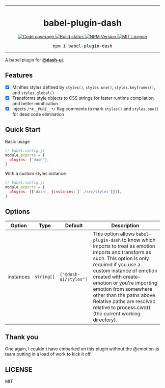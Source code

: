 <hr>
<div align="center">
  <h1 align="center">
    babel-plugin-dash
  </h1>
</div>

<p align="center">
  <a aria-label="Code coverage report" href="https://codecov.io/gh/dash-ui/babel-plugin-dash">
    <img alt="Code coverage" src="https://img.shields.io/codecov/c/gh/dash-ui/babel-plugin-dash?style=for-the-badge&labelColor=24292e">
  </a>
  <a aria-label="Build status" href="https://travis-ci.com/dash-ui/babel-plugin-dash">
    <img alt="Build status" src="https://img.shields.io/travis/com/dash-ui/babel-plugin-dash?style=for-the-badge&labelColor=24292e">
  </a>
  <a aria-label="NPM version" href="https://www.npmjs.com/package/babel-plugin-dash">
    <img alt="NPM Version" src="https://img.shields.io/npm/v/babel-plugin-dash?style=for-the-badge&labelColor=24292e">
  </a>
  <a aria-label="License" href="https://jaredlunde.mit-license.org/">
    <img alt="MIT License" src="https://img.shields.io/npm/l/@dash-ui/babel-plugin-dash?style=for-the-badge&labelColor=24292e">
  </a>
</p>

<pre align="center">npm i babel-plugin-dash</pre>
<hr>

A babel plugin for [**@dash-ui**](https://github.com/dash-ui).

## Features

- [x] Minifies styles defined by `styles()`, `styles.one()`, `styles.keyframes()`, and `styles.global()`
- [x] Transforms style objects to CSS strings for faster runtime compilation and better minification
- [x] Injects `/*#__PURE__*/` flag comments to mark `styles()` and `styles.one()` for dead code elimination

## Quick Start

Basic usage

```js
// babel.config.js
module.exports = {
  plugins: ['dash'],
}
```

With a custom styles instance

```js
// babel.config.js
module.exports = {
  plugins: [['dash', {instances: ['./src/styles']}]],
}
```

## Options

| Option    | Type       | Default               | Description                                                                                                                                                                                                                                                                                                                                                                    |
| --------- | ---------- | --------------------- | ------------------------------------------------------------------------------------------------------------------------------------------------------------------------------------------------------------------------------------------------------------------------------------------------------------------------------------------------------------------------------ |
| instances | `string[]` | `["@dash-ui/styles"]` | This option allows `babel-plugin-dash` to know which imports to treat as emotion imports and transform as such. This option is only required if you use a custom instance of emotion created with create-emotion or you're importing emotion from somewhere other than the paths above. Relative paths are resolved relative to process.cwd() (the current working directory). |

## Thank you

One again, I couldn't have embarked on this plugin without the @emotion-js team putting in
a load of work to kick it off.

## LICENSE

MIT
